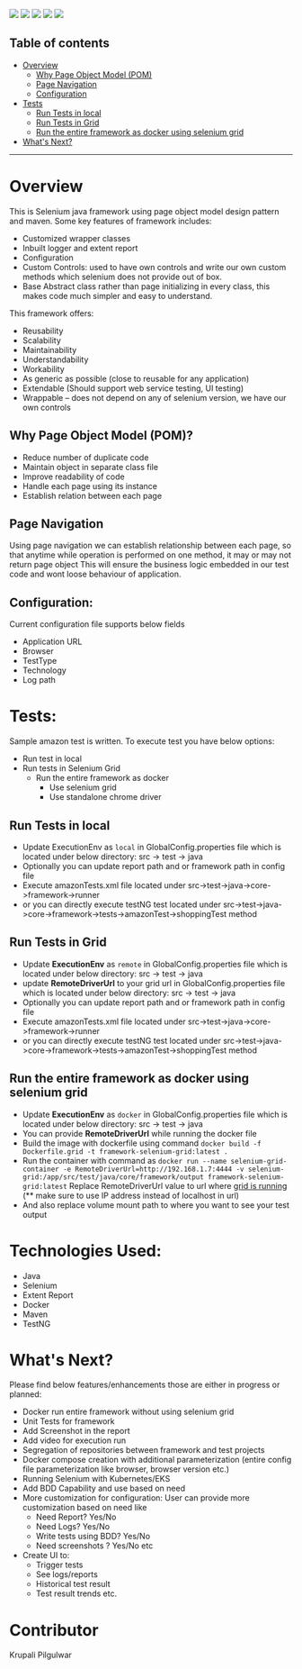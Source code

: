 ![](https://img.shields.io/badge/Selenium-Java-darkgreen?style=flat-square&logo=selenium)
![](https://img.shields.io/badge/Build_Automation-Maven-red?style=flat-square&logo=apachemaven&logoColor=red)
![](https://img.shields.io/badge/DesignPattern-Page_Object_Model-aqua?style=flat-square&logo=page)
![](https://img.shields.io/badge/Docker-gray?style=flat-square&logo=docker)
![](https://img.shields.io/badge/Selenium_Grid-gray?style=flat-square&logo=selenium)

## Table of contents
* [Overview](#overview)
  * [Why Page Object Model (POM)](#why-page-object-model-(POM)?)
  * [Page Navigation](#page-navigation)
  * [Configuration](#configuration)
* [Tests](#tests:)
  * [Run Tests in local](#run-tests-in-local)
  * [Run Tests in Grid](#run-tests-in-grid)
  * [Run the entire framework as docker using selenium grid](#run-the-entire-framework-as-docker-using-selenium-grid)
* [What's Next?](#whats-next)
****


# Overview
This is Selenium java framework using page object model design pattern and maven. 
Some key features of framework includes:
    
  - Customized wrapper classes
  - Inbuilt logger and extent report
  - Configuration
  - Custom Controls: used to have own controls and write our own custom methods which selenium does not provide out of box.
  - Base Abstract class rather than page initializing in every class, this makes code much simpler and easy to understand.

This framework offers:
- Reusability
- Scalability
- Maintainability
- Understandability
- Workability
- As generic as possible (close to reusable for any application)
- Extendable (Should support web service testing, UI testing)
- Wrappable – does not depend on any of selenium version, we have our own controls

## Why Page Object Model (POM)?
- Reduce number of duplicate code
- Maintain object in separate class file
- Improve readability of code
- Handle each page using its instance
- Establish relation between each page

## Page Navigation
Using page navigation we can establish relationship between each page, so that anytime while operation is performed on one method, it may or may not return page object
This will ensure the business logic embedded in our test code and wont loose behaviour of application.

## Configuration:
Current configuration file supports below fields
- Application URL
- Browser
- TestType
- Technology
- Log path

# Tests:
Sample amazon test is written. To execute test you have below options:
- Run test in local
- Run tests in Selenium Grid
  - Run the entire framework as docker 
    - Use selenium grid
    - Use standalone chrome driver

## Run Tests in local
- Update ExecutionEnv as `local` in GlobalConfig.properties file which is located under below directory:
src -> test -> java
- Optionally you can update report path and or framework path in config file
- Execute amazonTests.xml file located under src->test->java->core->framework->runner
- or you can directly execute testNG test located under src->test->java->core->framework->tests->amazonTest->shoppingTest method

## Run Tests in Grid
- Update **ExecutionEnv** as `remote` in GlobalConfig.properties file which is located under below directory:
  src -> test -> java
- update **RemoteDriverUrl** to your grid url in GlobalConfig.properties file which is located under below directory:
  src -> test -> java
- Optionally you can update report path and or framework path in config file
- Execute amazonTests.xml file located under src->test->java->core->framework->runner
- or you can directly execute testNG test located under src->test->java->core->framework->tests->amazonTest->shoppingTest method

## Run the entire framework as docker using selenium grid
- Update **ExecutionEnv** as `docker` in GlobalConfig.properties file which is located under below directory:
  src -> test -> java
- You can provide **RemoteDriverUrl** while running the docker file
- Build the image with dockerfile using command ```docker build -f Dockerfile.grid -t framework-selenium-grid:latest .```
- Run the container with command as 
  ```docker run --name selenium-grid-container -e RemoteDriverUrl=http://192.168.1.7:4444 -v selenium-grid:/app/src/test/java/core/framework/output framework-selenium-grid:latest```
  Replace RemoteDriverUrl value to url where [grid is running](#how-to-run-selenium-grid) (** make sure to use IP address instead of localhost in url)
- And also replace volume mount path to where you want to see your test output

# Technologies Used:
- Java
- Selenium
- Extent Report
- Docker
- Maven
- TestNG

# What's Next?
Please find below features/enhancements those are either in progress or planned:
- Docker run entire framework without using selenium grid
- Unit Tests for framework
- Add Screenshot in the report
- Add video for execution run
- Segregation of repositories between framework and test projects
- Docker compose creation with additional parameterization (entire config file parameterization like browser, browser version etc.)
- Running Selenium with Kubernetes/EKS
- Add BDD Capability and use based on need
- More customization for configuration: User can provide more customization based on need like
  - Need Report? Yes/No
  - Need Logs? Yes/No
  - Write tests using BDD? Yes/No
  - Need screenshots ? Yes/No etc
- Create UI to:
  - Trigger tests
  - See logs/reports
  - Historical test result
  - Test result trends etc.

# Contributor
Krupali Pilgulwar


